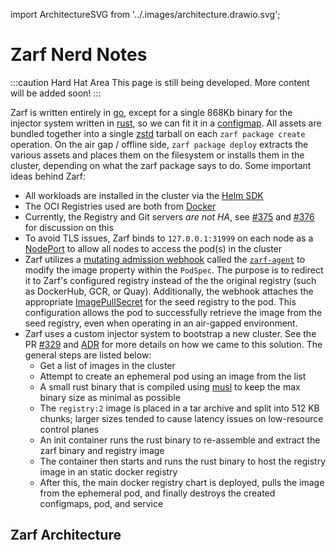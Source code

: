 import ArchitectureSVG from '../.images/architecture.drawio.svg';

# Zarf Nerd Notes

:::caution Hard Hat Area
This page is still being developed. More content will be added soon!
:::

Zarf is written entirely in [go](https://go.dev/), except for a single 868Kb binary for the injector system written in [rust](https://www.rust-lang.org/), so we can fit it in a [configmap](https://kubernetes.io/docs/concepts/configuration/configmap/). All assets are bundled together into a single [zstd](https://facebook.github.io/zstd/) tarball on each `zarf package create` operation. On the air gap / offline side, `zarf package deploy` extracts the various assets and places them on the filesystem or installs them in the cluster, depending on what the zarf package says to do. Some important ideas behind Zarf:

- All workloads are installed in the cluster via the [Helm SDK](https://helm.sh/docs/topics/advanced/#go-sdk)
- The OCI Registries used are both from [Docker](https://github.com/distribution/distribution)
- Currently, the Registry and Git servers _are not HA_, see [#375](https://github.com/defenseunicorns/zarf/issues/376) and [#376](https://github.com/defenseunicorns/zarf/issues/376) for discussion on this
- To avoid TLS issues, Zarf binds to `127.0.0.1:31999` on each node as a [NodePort](https://kubernetes.io/docs/concepts/services-networking/service/#type-nodeport) to allow all nodes to access the pod(s) in the cluster
- Zarf utilizes a [mutating admission webhook](https://kubernetes.io/docs/reference/access-authn-authz/admission-controllers/#mutatingadmissionwebhook) called the [`zarf-agent`](https://github.com/defenseunicorns/zarf/tree/main/src/internal/agent) to modify the image property within the `PodSpec`. The purpose is to redirect it to Zarf's configured registry instead of the the original registry (such as DockerHub, GCR, or Quay). Additionally, the webhook attaches the appropriate [ImagePullSecret](https://kubernetes.io/docs/concepts/containers/images/#specifying-imagepullsecrets-on-a-pod) for the seed registry to the pod. This configuration allows the pod to successfully retrieve the image from the seed registry, even when operating in an air-gapped environment.
- Zarf uses a custom injector system to bootstrap a new cluster. See the PR [#329](https://github.com/defenseunicorns/zarf/pull/329) and [ADR](https://github.com/defenseunicorns/zarf/blob/main/adr/0003-image-injection-into-remote-clusters-without-native-support.md) for more details on how we came to this solution.  The general steps are listed below:
  - Get a list of images in the cluster
  - Attempt to create an ephemeral pod using an image from the list
  - A small rust binary that is compiled using [musl](https://www.musl-libc.org/) to keep the max binary size as minimal as possible
  - The `registry:2` image is placed in a tar archive and split into 512 KB chunks; larger sizes tended to cause latency issues on low-resource control planes
  - An init container runs the rust binary to re-assemble and extract the zarf binary and registry image
  - The container then starts and runs the rust binary to host the registry image in an static docker registry
  - After this, the main docker registry chart is deployed, pulls the image from the ephemeral pod, and finally destroys the created configmaps, pod, and service

## Zarf Architecture

<ArchitectureSVG />
